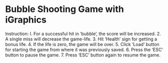 # Bubble Shooting Game with iGraphics

Instruction: 
I. For a successful hit in ‘bubble’, the score will be increased. 
2. A single miss will decrease the game-life. 
3. Hit ‘Health’ sign for getting a bonus life. 
4. If the life is zero, the game will be over. 
5. Click ‘Load’ button for starting the game from where it was previously saved. 
6. Press the ‘ESC’ button to pause the game. 
7. Press ‘ESC’ button again to resume the game.

